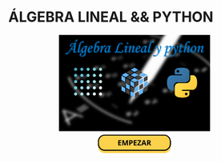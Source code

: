  # ÁLGEBRA LINEAL && PYTHON

<div id="header" align="center"> 
<a href="/algebra.ipynb">
<img src="/images/00_portada.png" width="60%"/>
</a>
</div>

<div id="header" align="center"> 
<a href="/algebra.ipynb">
<img src="/images/empezar.png" width="30%"/>
</a>
</div>
